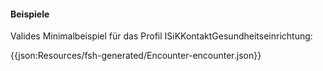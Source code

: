 #### Beispiele

Valides Minimalbeispiel für das Profil ISiKKontaktGesundheitseinrichtung:

{{json:Resources/fsh-generated/Encounter-encounter.json}}